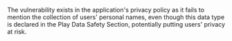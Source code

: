 The vulnerability exists in the application's privacy policy as it fails to mention the collection of users' personal names, even though this data type is declared in the Play Data Safety Section, potentially putting users' privacy at risk.